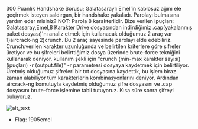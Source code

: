 300 Puanlık Handshake Sorusu; Galatasaraylı Emel’in kablosuz ağını ele geçirmek
isteyen saldırgan, bir handshake yakaladı. Parolayı bulmasına yardım eder misiniz?
NOT: Parola 8 karakterlidir.
Bize verilen ipuçları: Galatasaray,Emel,8 Karakter
Drive dosyasından indirdiğimiz .cap(yakalanmış paket dosyası)'nı analiz etmek için kullanacak olduğumuz 2 araç var
1)aircrack-ng 2)crunch. Bu 2 araç sayesinde parolayı elde edebiliriz. Crunch:verilen karakter uzunluğunda ve belirtilen kriterlere göre şifreler üretiyor ve 
bu şifreleri belirttiğimiz dosya üzerinde brute-force tekniğini kullanarak deniyor. 
kullanım şekli için "crunch (min-max karakter sayısı) (ipuçları) -r (output.file)" -r parametresi dosyaya kaydetmek için belirtiliyor.
Üretmiş olduğumuz şifreleri bir txt dosyasına kaydettik, bu işlem biraz zaman alabiliyor tüm karakterlerin kombinasyonlarını deniyor.
Ardından aircrack-ng komutuyla kaydetmiş olduğumuz şifre dosyasını ve .cap dosyasını brute-force işlemine tabii tutuyoruz.
Kısa süre sonra şifreyi buluyoruz. 


![alt_text](https://github.com/MuCyberLab/CTF/blob/master/Web%20-%20Network/files/300.png?raw=true)
* Flag: 1905emel 
